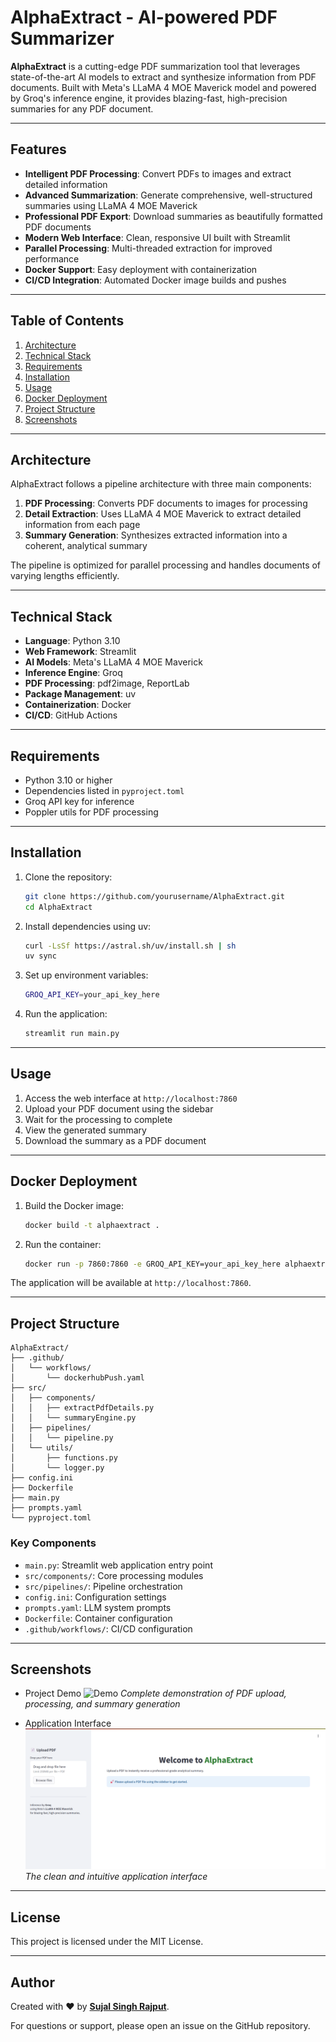 # AlphaExtract - AI-powered PDF Summarizer

**AlphaExtract** is a cutting-edge PDF summarization tool that leverages state-of-the-art AI models to extract and synthesize information from PDF documents. Built with Meta's LLaMA 4 MOE Maverick model and powered by Groq's inference engine, it provides blazing-fast, high-precision summaries for any PDF document.

---

## Features

- **Intelligent PDF Processing**: Convert PDFs to images and extract detailed information
- **Advanced Summarization**: Generate comprehensive, well-structured summaries using LLaMA 4 MOE Maverick
- **Professional PDF Export**: Download summaries as beautifully formatted PDF documents
- **Modern Web Interface**: Clean, responsive UI built with Streamlit
- **Parallel Processing**: Multi-threaded extraction for improved performance
- **Docker Support**: Easy deployment with containerization
- **CI/CD Integration**: Automated Docker image builds and pushes

---

## Table of Contents

1. [Architecture](#architecture)
2. [Technical Stack](#technical-stack)
3. [Requirements](#requirements)
4. [Installation](#installation)
5. [Usage](#usage)
6. [Docker Deployment](#docker-deployment)
7. [Project Structure](#project-structure)
8. [Screenshots](#screenshots)

---

## Architecture

AlphaExtract follows a pipeline architecture with three main components:

1. **PDF Processing**: Converts PDF documents to images for processing
2. **Detail Extraction**: Uses LLaMA 4 MOE Maverick to extract detailed information from each page
3. **Summary Generation**: Synthesizes extracted information into a coherent, analytical summary

The pipeline is optimized for parallel processing and handles documents of varying lengths efficiently.

---

## Technical Stack

- **Language**: Python 3.10
- **Web Framework**: Streamlit
- **AI Models**: Meta's LLaMA 4 MOE Maverick
- **Inference Engine**: Groq
- **PDF Processing**: pdf2image, ReportLab
- **Package Management**: uv
- **Containerization**: Docker
- **CI/CD**: GitHub Actions

---

## Requirements

- Python 3.10 or higher
- Dependencies listed in `pyproject.toml`
- Groq API key for inference
- Poppler utils for PDF processing

---

## Installation

1. Clone the repository:
   ```bash
   git clone https://github.com/yourusername/AlphaExtract.git
   cd AlphaExtract
   ```

2. Install dependencies using uv:
   ```bash
   curl -LsSf https://astral.sh/uv/install.sh | sh
   uv sync
   ```

3. Set up environment variables:
   ```bash
   GROQ_API_KEY=your_api_key_here
   ```

4. Run the application:
   ```bash
   streamlit run main.py
   ```

---

## Usage

1. Access the web interface at `http://localhost:7860`
2. Upload your PDF document using the sidebar
3. Wait for the processing to complete
4. View the generated summary
5. Download the summary as a PDF document

---

## Docker Deployment

1. Build the Docker image:
   ```bash
   docker build -t alphaextract .
   ```

2. Run the container:
   ```bash
   docker run -p 7860:7860 -e GROQ_API_KEY=your_api_key_here alphaextract
   ```

The application will be available at `http://localhost:7860`.

---

## Project Structure

```
AlphaExtract/
├── .github/
│   └── workflows/
│       └── dockerhubPush.yaml
├── src/
│   ├── components/
│   │   ├── extractPdfDetails.py
│   │   └── summaryEngine.py
│   ├── pipelines/
│   │   └── pipeline.py
│   └── utils/
│       ├── functions.py
│       └── logger.py
├── config.ini
├── Dockerfile
├── main.py
├── prompts.yaml
└── pyproject.toml
```

### Key Components

- `main.py`: Streamlit web application entry point
- `src/components/`: Core processing modules
- `src/pipelines/`: Pipeline orchestration
- `config.ini`: Configuration settings
- `prompts.yaml`: LLM system prompts
- `Dockerfile`: Container configuration
- `.github/workflows/`: CI/CD configuration

---

## Screenshots

- Project Demo
![Demo](./demo/demo2.gif)
*Complete demonstration of PDF upload, processing, and summary generation*

- Application Interface
![Interface](./demo/demo1.png)
*The clean and intuitive application interface*

---

## License

This project is licensed under the MIT License.

---

## Author

Created with ❤️ by [**Sujal Singh Rajput**](https://github.com/Sujal85526/Alpha-Extract).

For questions or support, please open an issue on the GitHub repository.